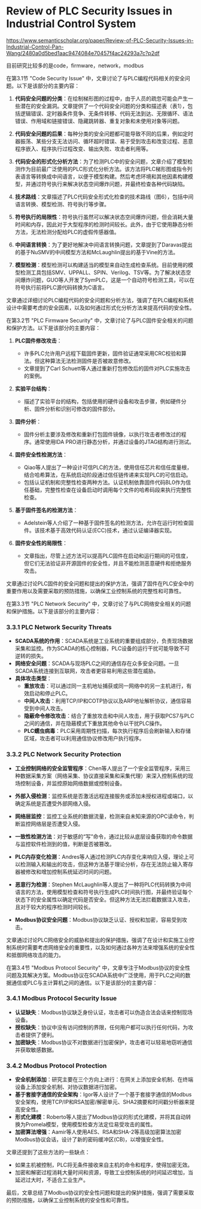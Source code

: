 # Review of PLC Security Issues in Industrial Control System

https://www.semanticscholar.org/paper/Review-of-PLC-Security-Issues-in-Industrial-Control-Pan-Wang/2480a0d5bed1aac9474084e70457f4ac24293a7c?p2df


目前研究比较多的是code，firmware，network，modbus

在第3.1节 "Code Security Issue" 中，文章讨论了与PLC编程代码相关的安全问题。以下是该部分的主要内容：

1. **代码安全问题的分类**：在绘制梯形图的过程中，由于人员的疏忽可能会产生一些潜在的安全漏洞。文章提供了一个代码安全问题的分类和描述表（表1），包括逻辑错误、定时器条件竞争、无条件转移、代码无法到达、无限循环、语法错误、作用域和链接错误、隐藏跳转器、重复对象和未使用对象等问题。

2. **代码安全问题的后果**：每种分类的安全问题都可能导致不同的后果，例如定时器振荡、某些分支无法访问、循环超时错误、易于受到攻击和改变过程、恶意程序嵌入、程序执行过程改变、输出失败、攻击者利用等。

3. **代码安全的形式化分析方法**：为了检测PLC中的安全问题，文章介绍了模型检测作为目前最广泛使用的PLC形式化分析方法。该方法将PLC梯形图或指令列表语言等转换成中间语言，以便于模型构建。然后考虑环境和其他因素构建模型，并通过符号执行来解决状态空间爆炸问题，并最终检查各种代码缺陷。

4. **技术路线**：文章描述了PLC代码安全形式化检查的技术路线（图6），包括中间语言转换、模型检测、符号执行等步骤。

5. **符号执行的局限性**：符号执行虽然可以解决状态空间爆炸问题，但会消耗大量时间和内存，因此对于大型程序的检测时间较长。此外，由于它使用静态分析方法，无法检测分配给PLC的虚假传感器值。

6. **中间语言转换**：为了更好地解决中间语言转换问题，文章提到了Daravas提出的基于NuSMV的中间模型方法和McLaughlin提出的基于Vine的方法。

7. **模型检测**：模型检测可以构建适当的模型来自动生成检查系统。目前使用的模型检测工具包括SMV、UPPALL、SPIN、Verilog、TSV等。为了解决状态空间爆炸问题，GUO等人开发了SymPLC，这是一个自动符号检测工具，可以在符号执行前将PLC源代码转换为C语言。

文章通过详细讨论PLC编程代码的安全问题和分析方法，强调了在PLC编程和系统设计中需要考虑的安全因素，以及如何通过形式化分析方法来提高代码的安全性。




在第3.2节 "PLC Firmware Security" 中，文章讨论了与PLC固件安全相关的问题和保护方法。以下是该部分的主要内容：

1. **PLC固件修改攻击**：
   - 许多PLC允许用户远程下载固件更新，固件验证通常采用CRC校验和算法。但这种算法无法检测固件是否被故意修改。
   - 文章提到了Carl Schuett等人通过重新打包修改后的固件对PLC实施攻击的案例。

2. **实验平台结构**：
   - 描述了实验平台的结构，包括使用的硬件设备和攻击步骤，例如硬件分析、固件分析和识别可修改的固件部分。

3. **固件分析**：
   - 固件分析主要涉及修改和重新打包固件镜像，以执行攻击者修改过的程序。通常使用IDA PRO进行静态分析，并通过设备的JTAG结构进行测试。

4. **固件安全性检测方法**：
   - Qiao等人提出了一种设计可信PLC的方法，使用信任芯片和信任度量根，结合哈希算法，在系统启动阶段通过信任链传递来实现PLC的可信启动。
   - 包括认证机制和完整性检查两种方法。认证机制依靠固件代码BL0作为信任基础，完整性检查在设备启动时调用每个文件的哈希码段来执行完整性检查。

5. **基于固件签名的检测方法**：
   - Adelstein等人介绍了一种基于固件签名的检测方法，允许在运行时检查固件。该技术基于高效代码认证(ECC)技术，通过认证编译器实现。

6. **固件安全性的局限性**：
   - 文章指出，尽管上述方法可以提高PLC固件在启动和运行期间的可信度，但它们无法验证非开源固件的安全性，并且不能检测恶意硬件和拒绝服务攻击。

文章通过讨论PLC固件的安全问题和提出的保护方法，强调了固件在PLC安全中的重要作用以及需要采取的预防措施，以确保工业控制系统的完整性和可靠性。


在第3.3节 "PLC Network Security" 中，文章讨论了与PLC网络安全相关的问题和保护措施。以下是该部分的主要内容：

### 3.3.1 PLC Network Security Threats
- **SCADA系统的作用**：SCADA系统是工业系统的重要组成部分，负责现场数据采集和监控。作为SCADA的核心控制器，PLC设备的运行干扰可能导致不可逆转的损失。
- **网络安全问题**：SCADA与现场PLC之间的通信存在众多安全问题。一旦SCADA系统连接到互联网，攻击者更容易利用这些潜在威胁。
- **具体攻击类型**：
  - **重放攻击**：可以通过同一主机地址捕获或同一网络中的另一主机进行，有效启动和停止PLC。
  - **中间人攻击**：利用TCP/IP和COTP协议以及ARP地址解析协议，通信容易受到中间人攻击。
  - **隐蔽命令修改攻击**：结合了重放攻击和中间人攻击，用于获取PCS7与PLC之间的通信，并在隐蔽模式下重放其他命令以干扰PLC操作。
  - **PLC蠕虫病毒**：PLC采用周期性扫描，每次执行程序后会刷新输入和存储区域，攻击者可以利用通信协议修改用户执行程序。

### 3.3.2 PLC Network Security Protection
- **工业控制网络的安全监管程序**：Chen等人提出了一个安全监管程序，采用三种数据采集方案（网络采集、协议直接采集和采集代理）来深入控制系统的现场控制设备，并监控原始网络数据或控制设备。
- **外部入侵检测**：监控系统是否激活远程连接服务或添加未授权进程或端口，以确定系统是否遭受外部网络入侵。
- **网络层监控**：监控工业系统的数据流量，检测来自未知来源的OPC读命令，判断监控网络层是否遭受入侵。
- **一致性检测方法**：对于敏感的“写”命令，通过比较从底层设备获取的命令数据与监控软件检测到的值，判断是否被篡改。
- **PLC内存变化检测**：Andres等人通过检测PLC内存变化来响应入侵，理论上可以检测输入和输出的攻击，但这种方法基于理论分析，存在无法防止输入寄存器被修改和增加控制系统延迟时间的问题。

- **恶意行为检测**：Stephen McLaughlin等人提出了一种将PLC代码转换为中间语言的方法，使用模型检查和符号执行生成PLC时间执行图，并最终验证每个状态下的安全属性以确定代码是否安全。但这种方法无法拦截数据注入攻击，且对于较大的程序检测时间较长。

- **Modbus协议安全问题**：Modbus协议缺乏认证、授权和加密，容易受到攻击。

文章通过讨论PLC网络安全的威胁和提出的保护措施，强调了在设计和实施工业控制系统时需要考虑网络安全的重要性，以及如何通过各种方法来增强系统的安全性和抵御网络攻击的能力。


在第3.4节 "Modbus Protocol Security" 中，文章专注于Modbus协议的安全性问题及其解决方案。Modbus协议在SCADA系统中广泛使用，用于PLC之间的数据通信或PLC与主计算机之间的通信。以下是该部分的主要内容：

### 3.4.1 Modbus Protocol Security Issue
- **认证缺失**：Modbus协议缺乏身份认证，攻击者可以伪造合法会话来控制现场设备。
- **授权缺失**：协议中没有访问控制的界限，任何用户都可以执行任何代码，为攻击者提供了便利。
- **加密缺失**：Modbus协议不对数据进行加密保护，攻击者可以轻易地窃听通信并获取敏感数据。

### 3.4.2 Modbus Protocol Protection
- **安全机制添加**：研究主要在三个方向上进行：在网关上添加安全机制、在终端设备上添加安全机制、对协议数据进行加密。
- **基于套接字通信的安全架构**：Igor等人设计了一个基于套接字通信的Modbus安全架构，使用TCP/IP和RSA加密/解密单元、SHA2摘要和时间戳分析器来提高安全性。
- **形式化建模**：Roberto等人提出了Modbus协议的形式化建模，并将其自动转换为Promela模型，使用模型检查方法定位易受攻击的属性。
- **加密算法增强**：Aamir等人使用AES、RSA和SHA-2等高级加密算法加密Modbus协议会话，设计了新的密码缓冲区(CB)，以增强安全性。

文章还提到了这些方法的一些缺点：
- 如果主机被控制，PLC将无条件接收来自主机的命令和程序，使得加密无效。
- 加密和解密过程消耗大量时间和资源，导致工业控制系统的时间延迟增加，当延迟过大时，不适合工业生产。

最后，文章总结了Modbus协议的安全性问题和提出的保护措施，强调了需要采取的预防措施，以确保工业控制系统的安全性和可靠性。




